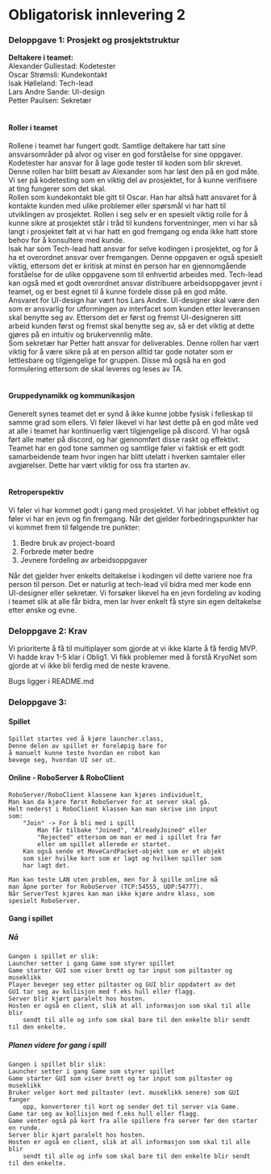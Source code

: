 # Obligatorisk innlevering 2

### Deloppgave 1: Prosjekt og prosjektstruktur

__Deltakere i teamet:__  
Alexander Gullestad: Kodetester  
Oscar Strømsli: Kundekontakt    
Isak Hølleland: Tech-lead   
Lars Andre Sande: UI-design     
Petter Paulsen: Sekretær
<br>
<br>
#### Roller i teamet
Rollene i teamet har fungert godt. Samtlige deltakere har tatt sine ansvarsområder
på alvor og viser en god forståelse for sine oppgaver. <br> Kodetester har ansvar for å lage gode tester til koden som blir skrevet. Denne rollen har blitt besatt av Alexander som har løst den på en god måte. 
Vi ser på kodetesting som en viktig del av 
prosjektet, for å kunne verifisere at ting fungerer som det skal. <br> Rollen som kundekontakt ble gitt til Oscar. Han har altså
hatt ansvaret for å kontakte kunden med ulike problemer eller spørsmål vi har hatt til utviklingen av prosjektet. Rollen i seg selv
er en spesielt viktig rolle for å kunne sikre at prosjektet står i tråd til kundens forventninger, men vi har så langt i prosjektet følt at vi har hatt
en god fremgang og enda ikke hatt store behov for å konsultere med kunde. <br> 
Isak har som Tech-lead hatt ansvar for selve kodingen i prosjektet, og for å ha et overordnet ansvar over fremgangen. Denne oppgaven er også spesielt viktig, ettersom
det er kritisk at minst én person har en gjennomgående forståelse for de ulike oppgavene som til enhvertid arbeides med. Tech-lead kan også med et godt overordnet ansvar
distribuere arbeidsoppgaver jevnt i teamet, og er best egnet til å kunne fordele disse på en god måte. <br>
Ansvaret for UI-design har vært hos Lars Andre. UI-designer skal være den som er ansvarlig for utformingen av interfacet som kunden etter leveransen skal benytte seg av. Ettersom
det er først og fremst UI-designeren sitt arbeid kunden først og fremst skal benytte seg av, så er det viktig at dette gjøres på en intuitiv og brukervennlig måte. <br>
Som sekretær har Petter hatt ansvar for deliverables. Denne rollen har vært viktig for å være sikre på at en person alltid tar gode notater som er lettlesbare og tilgjengelige for gruppen. Disse må også ha en god formulering ettersom de skal leveres og leses av TA.
<br>
<br>
#### Gruppedynamikk og kommunikasjon
Generelt synes teamet det er synd å ikke kunne jobbe fysisk i felleskap til samme grad som ellers. Vi føler likevel vi har løst dette på en god måte ved at alle i teamet har kontinuerlig
vært tilgjengelige på discord. Vi har også ført alle møter på discord, og har gjennomført disse raskt og effektivt. Teamet har en god tone sammen og samtlige føler vi faktisk er ett godt samarbeidende team hvor ingen har blitt utelatt
i hverken samtaler eller avgjørelser. Dette har vært viktig for oss fra starten av.
<br>
<br>
#### Retroperspektiv
Vi føler vi har kommet godt i gang med prosjektet. Vi har jobbet effektivt og føler vi har en jevn og fin fremgang. 
Når det gjelder forbedringspunkter har vi kommet frem til følgende tre punkter:
1. Bedre bruk av project-board
2. Forbrede møter bedre
3. Jevnere fordeling av arbeidsoppgaver <br>

Når det gjelder hver enkelts deltakelse i kodingen vil dette variere noe fra person til person. Det er naturlig at tech-lead vil bidra med mer kode enn UI-designer eller sekretær. Vi forsøker likevel ha en jevn fordeling av koding i teamet
slik at alle får bidra, men lar hver enkelt få styre sin egen deltakelse etter ønske og evne. 

### Deloppgave 2: Krav
Vi prioriterte å få til multiplayer som gjorde at vi ikke klarte å få ferdig MVP. Vi hadde krav 1-5 klar i Oblig1. Vi fikk problemer med å forstå KryoNet som gjorde at vi ikke bli ferdig med de neste kravene. 

Bugs ligger i README.md

### Deloppgave 3: 
#### Spillet
    Spillet startes ved å kjøre launcher.class,
    Denne delen av spillet er foreløpig bare for
    å manuelt kunne teste hvordan en robot kan
    bevege seg, hvordan UI ser ut.

#### Online - RoboServer & RoboClient
    RoboServer/RoboClient klassene kan kjøres individuelt,
    Man kan da kjøre først RoboServer for at server skal gå.
    Helt nederst i RoboClient klassen kan man skrive inn input
    som:
        "Join" -> For å bli med i spill
            Man får tilbake "Joined", "AlreadyJoined" eller 
            "Rejected" ettersom om man er med i spillet fra før
            eller om spillet allerede er startet.
        Kan også sende et MoveCardPacket-objekt som er et objekt 
        som sier hvilke kort som er lagt og hvilken spiller som
        har lagt det.

    Man kan teste LAN uten problem, men for å spille online må
    man åpne porter for RoboServer (TCP:54555, UDP:54777).
    Når ServerTest kjøres kan man ikke kjøre andre klass, som
    spesielt RoboServer.

#### Gang i spillet
##### Nå
    Gangen i spillet er slik:
    Launcher setter i gang Game som styrer spillet
    Game starter GUI som viser brett og tar input som piltaster og museklikk
    Player beveger seg etter piltaster og GUI blir oppdatert av det
    GUI tar seg av kollisjon med f.eks hull eller flagg.
    Server blir kjørt paralelt hos hosten.
    Hosten er også en client, slik at all informasjon som skal til alle blir 
        sendt til alle og info som skal bare til den enkelte blir sendt til den enkelte.

##### Planen videre for gang i spill
    Gangen i spillet blir slik:
    Launcher setter i gang Game som styrer spillet
    Game starter GUI som viser brett og tar input som piltaster og museklikk
    Bruker velger kort med piltaster (evt. museklikk senere) som GUI fanger 
        opp, konverterer til kort og sender det til server via Game.
    Game tar seg av kollisjon med f.eks hull eller flagg.
    Game venter også på kort fra alle spillere fra server før den starter en runde.
    Server blir kjørt paralelt hos hosten.
    Hosten er også en client, slik at all informasjon som skal til alle blir 
        sendt til alle og info som skal bare til den enkelte blir sendt til den enkelte.
